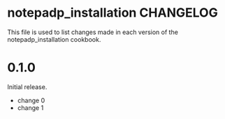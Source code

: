 # notepadp_installation CHANGELOG

This file is used to list changes made in each version of the notepadp_installation cookbook.

# 0.1.0

Initial release.

- change 0
- change 1

